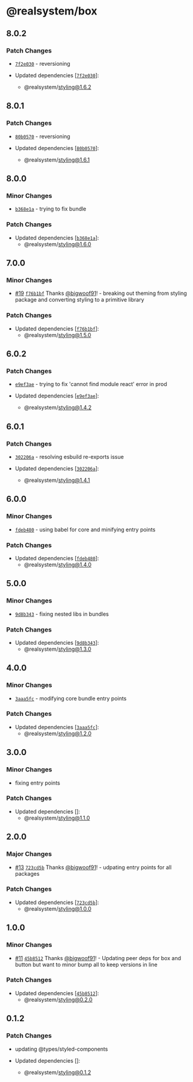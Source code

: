 # @realsystem/box

## 8.0.2

### Patch Changes

- [`7f2e030`](https://github.com/bigwoof91/realsystem/commit/7f2e030d3939bc532e4b754f427059bac09299b7) - reversioning

- Updated dependencies [[`7f2e030`](https://github.com/bigwoof91/realsystem/commit/7f2e030d3939bc532e4b754f427059bac09299b7)]:
  - @realsystem/styling@1.6.2

## 8.0.1

### Patch Changes

- [`80b0570`](https://github.com/bigwoof91/realsystem/commit/80b0570ebf4006168e70849dc022eb606e862414) - reversioning

- Updated dependencies [[`80b0570`](https://github.com/bigwoof91/realsystem/commit/80b0570ebf4006168e70849dc022eb606e862414)]:
  - @realsystem/styling@1.6.1

## 8.0.0

### Minor Changes

- [`b368e1a`](https://github.com/bigwoof91/realsystem/commit/b368e1a88d11cab75d402c0b74c694f73c023672) - trying to fix bundle

### Patch Changes

- Updated dependencies [[`b368e1a`](https://github.com/bigwoof91/realsystem/commit/b368e1a88d11cab75d402c0b74c694f73c023672)]:
  - @realsystem/styling@1.6.0

## 7.0.0

### Minor Changes

- [#19](https://github.com/bigwoof91/realsystem/pull/19) [`f76b1bf`](https://github.com/bigwoof91/realsystem/commit/f76b1bfa8b22ce9cb47c05c42d5924f07b5ed98e) Thanks [@bigwoof91](https://github.com/bigwoof91)! - breaking out theming from styling package and converting styling to a primitive library

### Patch Changes

- Updated dependencies [[`f76b1bf`](https://github.com/bigwoof91/realsystem/commit/f76b1bfa8b22ce9cb47c05c42d5924f07b5ed98e)]:
  - @realsystem/styling@1.5.0

## 6.0.2

### Patch Changes

- [`e9ef3ae`](https://github.com/bigwoof91/realsystem/commit/e9ef3ae181b51d3768d05ce2a57a10e2e6ac5145) - trying to fix 'cannot find module react' error in prod

- Updated dependencies [[`e9ef3ae`](https://github.com/bigwoof91/realsystem/commit/e9ef3ae181b51d3768d05ce2a57a10e2e6ac5145)]:
  - @realsystem/styling@1.4.2

## 6.0.1

### Patch Changes

- [`302206a`](https://github.com/bigwoof91/realsystem/commit/302206afa3d729071b8ee4d45cab8e72284534f2) - resolving esbuild re-exports issue

- Updated dependencies [[`302206a`](https://github.com/bigwoof91/realsystem/commit/302206afa3d729071b8ee4d45cab8e72284534f2)]:
  - @realsystem/styling@1.4.1

## 6.0.0

### Minor Changes

- [`fdeb480`](https://github.com/bigwoof91/realsystem/commit/fdeb48032b6d5442363631da8c364f7af6d972e3) - using babel for core and minifying entry points

### Patch Changes

- Updated dependencies [[`fdeb480`](https://github.com/bigwoof91/realsystem/commit/fdeb48032b6d5442363631da8c364f7af6d972e3)]:
  - @realsystem/styling@1.4.0

## 5.0.0

### Minor Changes

- [`9d8b343`](https://github.com/bigwoof91/realsystem/commit/9d8b343ec0289cffffaf4d839de819ce319e08e8) - fixing nested libs in bundles

### Patch Changes

- Updated dependencies [[`9d8b343`](https://github.com/bigwoof91/realsystem/commit/9d8b343ec0289cffffaf4d839de819ce319e08e8)]:
  - @realsystem/styling@1.3.0

## 4.0.0

### Minor Changes

- [`3aaa5fc`](https://github.com/bigwoof91/realsystem/commit/3aaa5fc6bcb5b5bf9a5f81812105de7f959bc722) - modifying core bundle entry points

### Patch Changes

- Updated dependencies [[`3aaa5fc`](https://github.com/bigwoof91/realsystem/commit/3aaa5fc6bcb5b5bf9a5f81812105de7f959bc722)]:
  - @realsystem/styling@1.2.0

## 3.0.0

### Minor Changes

- fixing entry points

### Patch Changes

- Updated dependencies []:
  - @realsystem/styling@1.1.0

## 2.0.0

### Major Changes

- [#13](https://github.com/bigwoof91/realsystem/pull/13) [`723cd5b`](https://github.com/bigwoof91/realsystem/commit/723cd5b627ae60e935b0ec6000745da117e50b28) Thanks [@bigwoof91](https://github.com/bigwoof91)! - udpating entry points for all packages

### Patch Changes

- Updated dependencies [[`723cd5b`](https://github.com/bigwoof91/realsystem/commit/723cd5b627ae60e935b0ec6000745da117e50b28)]:
  - @realsystem/styling@1.0.0

## 1.0.0

### Minor Changes

- [#11](https://github.com/bigwoof91/realsystem/pull/11) [`45b8512`](https://github.com/bigwoof91/realsystem/commit/45b8512f6e1d7250f5987bf2fd47e1291d6a79c2) Thanks [@bigwoof91](https://github.com/bigwoof91)! - Updating peer deps for box and button but want to minor bump all to keep versions in line

### Patch Changes

- Updated dependencies [[`45b8512`](https://github.com/bigwoof91/realsystem/commit/45b8512f6e1d7250f5987bf2fd47e1291d6a79c2)]:
  - @realsystem/styling@0.2.0

## 0.1.2

### Patch Changes

- updating @types/styled-components

- Updated dependencies []:
  - @realsystem/styling@0.1.2
